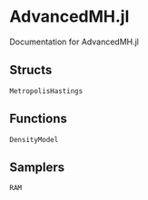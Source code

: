 # AdvancedMH.jl

Documentation for AdvancedMH.jl


## Structs
```@docs
MetropolisHastings
```

## Functions
```@docs
DensityModel
```

## Samplers

```@docs
RAM
```
